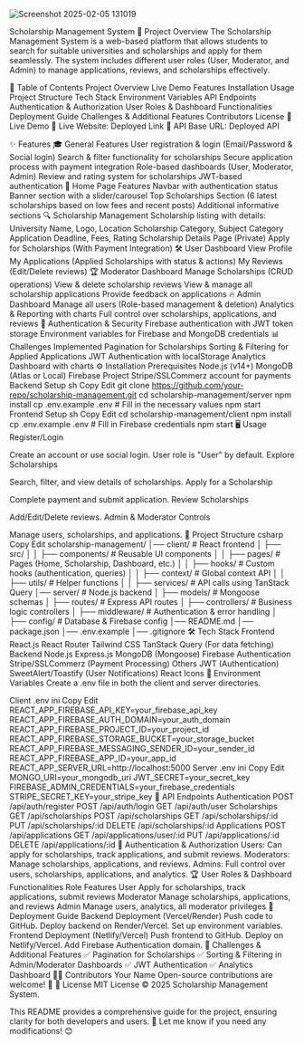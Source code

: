 


![Screenshot 2025-02-05 131019](https://github.com/user-attachments/assets/2b659c31-4a19-4037-bd68-c6a9da866dd8)






Scholarship Management System
📌 Project Overview
The Scholarship Management System is a web-based platform that allows students to search for suitable universities and scholarships and apply for them seamlessly. The system includes different user roles (User, Moderator, and Admin) to manage applications, reviews, and scholarships effectively.

📖 Table of Contents
Project Overview
Live Demo
Features
Installation
Usage
Project Structure
Tech Stack
Environment Variables
API Endpoints
Authentication & Authorization
User Roles & Dashboard Functionalities
Deployment Guide
Challenges & Additional Features
Contributors
License
🚀 Live Demo
🔗 Live Website: Deployed Link
🔗 API Base URL: Deployed API

✨ Features
🎓 General Features
User registration & login (Email/Password & Social login)
Search & filter functionality for scholarships
Secure application process with payment integration
Role-based dashboards (User, Moderator, Admin)
Review and rating system for scholarships
JWT-based authentication
📌 Home Page Features
Navbar with authentication status
Banner section with a slider/carousel
Top Scholarships Section (6 latest scholarships based on low fees and recent posts)
Additional informative sections
🔍 Scholarship Management
Scholarship listing with details:
University Name, Logo, Location
Scholarship Category, Subject Category
Application Deadline, Fees, Rating
Scholarship Details Page (Private)
Apply for Scholarships (With Payment Integration)
🛠️ User Dashboard
View Profile
My Applications (Applied Scholarships with status & actions)
My Reviews (Edit/Delete reviews)
🏆 Moderator Dashboard
Manage Scholarships (CRUD operations)
View & delete scholarship reviews
View & manage all scholarship applications
Provide feedback on applications
🔥 Admin Dashboard
Manage all users (Role-based management & deletion)
Analytics & Reporting with charts
Full control over scholarships, applications, and reviews
🔐 Authentication & Security
Firebase authentication with JWT token storage
Environment variables for Firebase and MongoDB credentials
📊 Challenges Implemented
Pagination for Scholarships
Sorting & Filtering for Applied Applications
JWT Authentication with localStorage
Analytics Dashboard with charts
⚙️ Installation
Prerequisites
Node.js (v14+)
MongoDB (Atlas or Local)
Firebase Project
Stripe/SSLCommerz account for payments
Backend Setup
sh
Copy
Edit
git clone https://github.com/your-repo/scholarship-management.git
cd scholarship-management/server
npm install
cp .env.example .env  # Fill in the necessary values
npm start
Frontend Setup
sh
Copy
Edit
cd scholarship-management/client
npm install
cp .env.example .env  # Fill in Firebase credentials
npm start
🖥️ Usage
Register/Login

Create an account or use social login.
User role is "User" by default.
Explore Scholarships

Search, filter, and view details of scholarships.
Apply for a Scholarship

Complete payment and submit application.
Review Scholarships

Add/Edit/Delete reviews.
Admin & Moderator Controls

Manage users, scholarships, and applications.
📁 Project Structure
csharp
Copy
Edit
scholarship-management/
│── client/                # React frontend
│   ├── src/
│   │   ├── components/    # Reusable UI components
│   │   ├── pages/         # Pages (Home, Scholarship, Dashboard, etc.)
│   │   ├── hooks/         # Custom hooks (authentication, queries)
│   │   ├── context/       # Global context API
│   │   ├── utils/         # Helper functions
│   │   ├── services/      # API calls using TanStack Query
│── server/                # Node.js backend
│   ├── models/            # Mongoose schemas
│   ├── routes/            # Express API routes
│   ├── controllers/       # Business logic controllers
│   ├── middleware/        # Authentication & error handling
│   ├── config/            # Database & Firebase config
│── README.md
│── package.json
│── .env.example
│── .gitignore
🛠️ Tech Stack
Frontend
React.js
React Router
Tailwind CSS
TanStack Query (For data fetching)
Backend
Node.js
Express.js
MongoDB (Mongoose)
Firebase Authentication
Stripe/SSLCommerz (Payment Processing)
Others
JWT (Authentication)
SweetAlert/Toastify (User Notifications)
React Icons
🔑 Environment Variables
Create a .env file in both the client and server directories.

Client .env
ini
Copy
Edit
REACT_APP_FIREBASE_API_KEY=your_firebase_api_key
REACT_APP_FIREBASE_AUTH_DOMAIN=your_auth_domain
REACT_APP_FIREBASE_PROJECT_ID=your_project_id
REACT_APP_FIREBASE_STORAGE_BUCKET=your_storage_bucket
REACT_APP_FIREBASE_MESSAGING_SENDER_ID=your_sender_id
REACT_APP_FIREBASE_APP_ID=your_app_id
REACT_APP_SERVER_URL=http://localhost:5000
Server .env
ini
Copy
Edit
MONGO_URI=your_mongodb_uri
JWT_SECRET=your_secret_key
FIREBASE_ADMIN_CREDENTIALS=your_firebase_credentials
STRIPE_SECRET_KEY=your_stripe_key
🔌 API Endpoints
Authentication
POST /api/auth/register
POST /api/auth/login
GET /api/auth/user
Scholarships
GET /api/scholarships
POST /api/scholarships
GET /api/scholarships/:id
PUT /api/scholarships/:id
DELETE /api/scholarships/:id
Applications
POST /api/applications
GET /api/applications/user/:id
PUT /api/applications/:id
DELETE /api/applications/:id
🔐 Authentication & Authorization
Users: Can apply for scholarships, track applications, and submit reviews.
Moderators: Manage scholarships, applications, and reviews.
Admins: Full control over users, scholarships, applications, and analytics.
🏆 User Roles & Dashboard Functionalities
Role	Features
User	Apply for scholarships, track applications, submit reviews
Moderator	Manage scholarships, applications, and reviews
Admin	Manage users, analytics, all moderator privileges
🚀 Deployment Guide
Backend Deployment (Vercel/Render)
Push code to GitHub.
Deploy backend on Render/Vercel.
Set up environment variables.
Frontend Deployment (Netlify/Vercel)
Push frontend to GitHub.
Deploy on Netlify/Vercel.
Add Firebase Authentication domain.
🎯 Challenges & Additional Features
✅ Pagination for Scholarships
✅ Sorting & Filtering in Admin/Moderator Dashboards
✅ JWT Authentication
✅ Analytics Dashboard
👨‍💻 Contributors
Your Name
Open-source contributions are welcome! 🎉
📜 License
MIT License © 2025 Scholarship Management System.

This README provides a comprehensive guide for the project, ensuring clarity for both developers and users. 🚀 Let me know if you need any modifications! 😊
